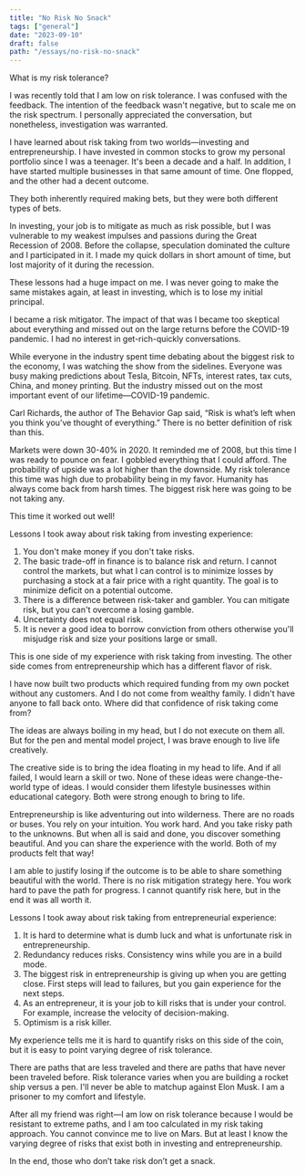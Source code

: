 ```yaml
---
title: "No Risk No Snack"
tags: ["general"]
date: "2023-09-10"
draft: false
path: "/essays/no-risk-no-snack"
---
```


What is my risk tolerance?

I was recently told that I am low on risk tolerance. I was confused with the feedback. The intention of the feedback wasn't negative, but to scale me on the risk spectrum. I personally appreciated the conversation, but nonetheless, investigation was warranted.

I have learned about risk taking from two worlds—investing and entrepreneurship. I have invested in common stocks to grow my personal portfolio since I was a teenager. It's been a decade and a half. In addition, I have started multiple businesses in that same amount of time. One flopped, and the other had a decent outcome.

They both inherently required making bets, but they were both different types of bets.

In investing, your job is to mitigate as much as risk possible, but I was vulnerable to my weakest impulses and passions during the Great Recession of 2008. Before the collapse, speculation dominated the culture and I participated in it. I made my quick dollars in short amount of time, but lost majority of it during the recession.

These lessons had a huge impact on me. I was never going to make the same mistakes again, at least in investing, which is to lose my initial principal.

I became a risk mitigator. The impact of that was I became too skeptical about everything and missed out on the large returns before the COVID-19 pandemic. I had no interest in get-rich-quickly conversations.

While everyone in the industry spent time debating about the biggest risk to the economy, I was watching the show from the sidelines. Everyone was busy making predictions about Tesla, Bitcoin, NFTs, interest rates, tax cuts, China, and money printing. But the industry missed out on the most important event of our lifetime—COVID-19 pandemic.

Carl Richards, the author of The Behavior Gap said, “Risk is what’s left when you think you’ve thought of everything.” There is no better definition of risk than this.

Markets were down 30-40% in 2020. It reminded me of 2008, but this time I was ready to pounce on fear. I gobbled everything that I could afford. The probability of upside was a lot higher than the downside. My risk tolerance this time was high due to probability being in my favor. Humanity has always come back from harsh times. The biggest risk here was going to be not taking any.

This time it worked out well!

Lessons I took away about risk taking from investing experience:
1. You don't make money if you don't take risks. 
2. The basic trade-off in finance is to balance risk and return. I cannot control the markets, but what I can control is to minimize losses by purchasing a stock at a fair price with a right quantity. The goal is to minimize deficit on a potential outcome.
3. There is a difference between risk-taker and gambler. You can mitigate risk, but you can't overcome a losing gamble.
4. Uncertainty does not equal risk.
5. It is never a good idea to borrow conviction from others otherwise you'll misjudge risk and size your positions large or small.

This is one side of my experience with risk taking from investing. The other side comes from entrepreneurship which has a different flavor of risk.

I have now built two products which required funding from my own pocket without any customers. And I do not come from wealthy family. I didn't have anyone to fall back onto. Where did that confidence of risk taking come from?

The ideas are always boiling in my head, but I do not execute on them all. But for the pen and mental model project, I was brave enough to live life creatively. 

The creative side is to bring the idea floating in my head to life. And if all failed, I would learn a skill or two. None of these ideas were change-the-world type of ideas. I would consider them lifestyle businesses within educational category. Both were strong enough to bring to life.

Entrepreneurship is like adventuring out into wilderness. There are no roads or buses. You rely on your intuition. You work hard. And you take risky path to the unknowns. But when all is said and done, you discover something beautiful. And you can share the experience with the world. Both of my products felt that way!

I am able to justify losing if the outcome is to be able to share something beautiful with the world. There is no risk mitigation strategy here. You work hard to pave the path for progress. I cannot quantify risk here, but in the end it was all worth it.

Lessons I took away about risk taking from entrepreneurial experience:
1. It is hard to determine what is dumb luck and what is unfortunate risk in entrepreneurship. 
2. Redundancy reduces risks. Consistency wins while you are in a build mode. 
3. The biggest risk in entrepreneurship is giving up when you are getting close. First steps will lead to failures, but you gain experience for the next steps. 
4. As an entrepreneur, it is your job to kill risks that is under your control. For example, increase the velocity of decision-making.
5. Optimism is a risk killer.

My experience tells me it is hard to quantify risks on this side of the coin, but it is easy to point varying degree of risk tolerance. 

There are paths that are less traveled and there are paths that have never been traveled before. Risk tolerance varies when you are building a rocket ship versus a pen. I'll never be able to matchup against Elon Musk. I am a prisoner to my comfort and lifestyle. 

After all my friend was right—I am low on risk tolerance because I would be resistant to extreme paths, and I am too calculated in my risk taking approach. You cannot convince me to live on Mars. But at least I know the varying degree of risks that exist both in investing and entrepreneurship.

In the end, those who don’t take risk don’t get a snack.
